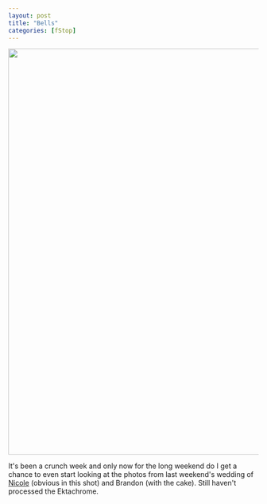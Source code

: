 ```yaml
---
layout: post
title: "Bells"
categories: [fStop]
---
```

<img src="/pix2005/bells.jpg" width=807 height=816 border=0>

It's been a crunch week and only now for the long weekend do I get a chance to even start looking at the photos from last weekend's wedding of <a href="http://www.neekole.com/">Nicole</a> (obvious in this shot) and Brandon (with the cake). Still haven't processed the Ektachrome.



